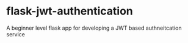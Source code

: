 # flask-jwt-authentication
A beginner level flask app for developing a JWT based authneitcation service
